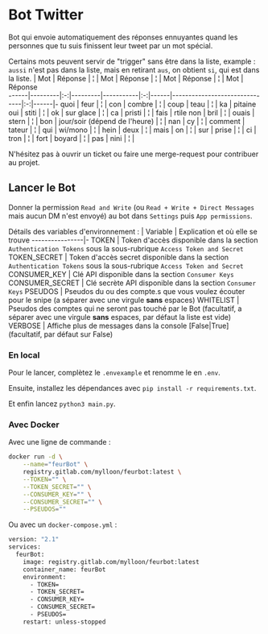 # Bot Twitter

Bot qui envoie automatiquement des réponses ennuyantes quand les personnes que tu suis finissent leur tweet par un mot spécial.

Certains mots peuvent servir de "trigger" sans être dans la liste, example : `aussi` n'est pas dans la liste, mais en retirant `aus`, on obtient `si`, qui est dans la liste.
| Mot | Réponse | ¦ | Mot     | Réponse   | ¦ | Mot  | Réponse                       | ¦ | Mot  | Réponse                       
------|---------|:-:|---------|-----------|:-:|------|-------------------------------|:-:|------|-
quoi  | feur    | ¦ | con     | combre    | ¦ | coup | teau                          | ¦ | ka   | pitaine                        
oui   | stiti   | ¦ | ok      | sur glace | ¦ | ca   | pristi                        | ¦ | fais | rtile
non   | bril    | ¦ | ouais   | stern     | ¦ | bon  | jour/soir (dépend de l'heure) | ¦ |
nan   | cy      | ¦ | comment | tateur    | ¦ | qui  | wi/mono                       | ¦ |
hein  | deux    | ¦ | mais    | on        | ¦ | sur  | prise                         | ¦ |
ci    | tron    | ¦ | fort    | boyard    | ¦ | pas  | nini                          | ¦ |

N'hésitez pas à ouvrir un ticket ou faire une merge-request pour contribuer au projet.

## Lancer le Bot

Donner la permission `Read and Write` (ou `Read + Write + Direct Messages` mais aucun DM n'est envoyé) au bot dans `Settings` puis `App permissions`.

Détails des variables d'environnement :
| Variable      | Explication et où elle se trouve
----------------|-
TOKEN           | Token d'accès disponible dans la section `Authentication Tokens` sous la sous-rubrique `Access Token and Secret`
TOKEN_SECRET    | Token d'accès secret disponible dans la section `Authentication Tokens` sous la sous-rubrique `Access Token and Secret`
CONSUMER_KEY    | Clé API disponible dans la section `Consumer Keys`
CONSUMER_SECRET | Clé secrète API disponible dans la section `Consumer Keys`
PSEUDOS         | Pseudos du ou des compte.s que vous voulez écouter pour le snipe (a séparer avec une virgule **sans** espaces)
WHITELIST       | Pseudos des comptes qui ne seront pas touché par le Bot (facultatif, a séparer avec une virgule **sans** espaces, par défaut la liste est vide)
VERBOSE         | Affiche plus de messages dans la console [False\|True] (facultatif, par défaut sur False)

### En local

Pour le lancer, complètez le `.envexample` et renomme le en `.env`.

Ensuite, installez les dépendances avec `pip install -r requirements.txt`.

Et enfin lancez `python3 main.py`.

### Avec Docker

Avec une ligne de commande :
```bash
docker run -d \
    --name="feurBot" \
    registry.gitlab.com/mylloon/feurbot:latest \
    --TOKEN="" \
    --TOKEN_SECRET="" \
    --CONSUMER_KEY="" \
    --CONSUMER_SECRET="" \
    --PSEUDOS=""
```
Ou avec un `docker-compose.yml` :
```bash
version: "2.1"
services:
  feurBot:
    image: registry.gitlab.com/mylloon/feurbot:latest
    container_name: feurBot
    environment:
      - TOKEN=
      - TOKEN_SECRET=
      - CONSUMER_KEY=
      - CONSUMER_SECRET=
      - PSEUDOS=
    restart: unless-stopped
```
